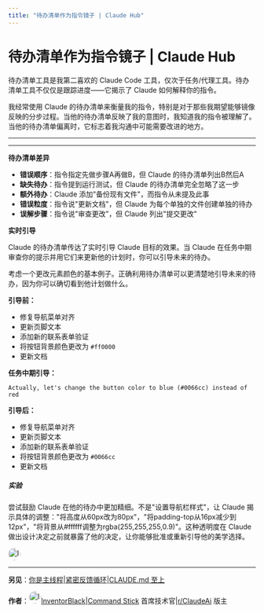 ```yaml
---
title: "待办清单作为指令镜子 | Claude Hub"
---
```


# 待办清单作为指令镜子 | Claude Hub

待办清单工具是我第二喜欢的 Claude Code 工具，仅次于任务/代理工具。待办清单工具不仅仅是跟踪进度——它揭示了 Claude 如何解释你的指令。

我经常使用 Claude 的待办清单来衡量我的指令，特别是对于那些我期望能够镜像反映的分步过程。当他的待办清单反映了我的意图时，我知道我的指令被理解了。当他的待办清单偏离时，它标志着我沟通中可能需要改进的地方。

* * *

* * *

**待办清单差异**

-   **错误顺序**：指令指定先做步骤A再做B，但 Claude 的待办清单列出B然后A
-   **缺失待办**：指令提到运行测试，但 Claude 的待办清单完全忽略了这一步
-   **额外待办**：Claude 添加"备份现有文件"，而指令从未提及此事
-   **错误粒度**：指令说"更新文档"，但 Claude 为每个单独的文件创建单独的待办
-   **误解步骤**：指令说"审查更改"，但 Claude 列出"提交更改"

**实时引导**

Claude 的待办清单传达了实时引导 Claude 目标的效果。当 Claude 在任务中期审查你的提示并用它们来更新他的计划时，你可以引导未来的待办。

考虑一个更改元素颜色的基本例子。正确利用待办清单可以更清楚地引导未来的待办，因为你可以确切看到他计划做什么。

**引导前：**

-    修复导航菜单对齐
-    更新页脚文本
-    添加新的联系表单验证
-    将按钮背景颜色更改为 `#ff0000`
-    更新文档

**任务中期引导：**

```
Actually, let's change the button color to blue (#0066cc) instead of red
```

**引导后：**

-    修复导航菜单对齐
-    更新页脚文本
-    添加新的联系表单验证
-    将按钮背景颜色更改为 `#0066cc`
-    更新文档

##### 实验

尝试鼓励 Claude 在他的待办中更加精细。不是"设置导航栏样式"，让 Claude 揭示具体的调整："将高度从60px改为80px"，"将padding-top从16px减少到12px"，"将背景从#ffffff调整为rgba(255,255,255,0.9)"。这种透明度在 Claude 做出设计决定之前就暴露了他的决定，让你能够批准或重新引导他的美学选择。

<img src="/img/supporters/inventorblack.jpg" alt="InventorBlack" style="max-width: 25px; height: 25px; border-radius: 50%;" />

* * *

**另见**：[你是主线程](/mechanics-you-are-the-main-thread.html)|[紧密反馈循环](/mechanics-tight-feedback-loops.html)|[CLAUDE.md 至上](/mechanics-claude-md-supremacy.html)

**作者**：[<img src="/img/supporters/inventorblack.jpg" alt="InventorBlack" style="max-width: 25px; height: 25px; border-radius: 50%;" />InventorBlack](https://x.com/InventorBlack)|[Command Stick](https://commandstick.com) 首席技术官|[r/ClaudeAi](https://reddit.com/r/ClaudeAi) 版主